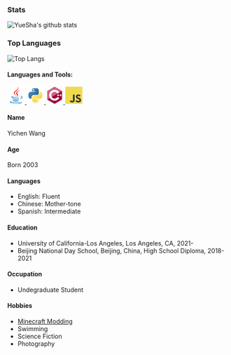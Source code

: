 ### Stats
![YueSha's github stats](https://github-readme-stats.vercel.app/api?username=yuesha-yc)

### Top Languages
![Top Langs](https://github-readme-stats.vercel.app/api/top-langs/?username=yuesha-yc&langs_count=8)

<h4 align="left">Languages and Tools:</h3>
<p align="left"> <a href="https://www.java.com" target="_blank"> <img src="https://raw.githubusercontent.com/devicons/devicon/master/icons/java/java-original.svg" alt="java" width="40" height="40"/> </a> <a href="https://www.python.org" target="_blank"> <img src="https://raw.githubusercontent.com/devicons/devicon/master/icons/python/python-original.svg" alt="python" width="40" height="40"/> </a> <a href="https://www.cplusplus.com/" target="_blank"> <img src="https://raw.githubusercontent.com/devicons/devicon/master/icons/cplusplus/cplusplus-original.svg" alt="cplusplus" width="40" height="40"/> <img src="https://raw.githubusercontent.com/devicons/devicon/master/icons/javascript/javascript-original.svg" alt="javascript" width="40" height="40"/> </a> </p>

#### Name
Yichen Wang

#### Age
Born 2003

#### Languages
- English: Fluent
- Chinese: Mother-tone
- Spanish: Intermediate

#### Education
- University of California-Los Angeles, Los Angeles, CA, 2021-
- Beijing National Day School, Beijing, China, High School Diploma, 2018-2021

#### Occupation
- Undegraduate Student

#### Hobbies
- [Minecraft Modding](https://github.com/TeamMoegMC)
- Swimming
- Science Fiction
- Photography
